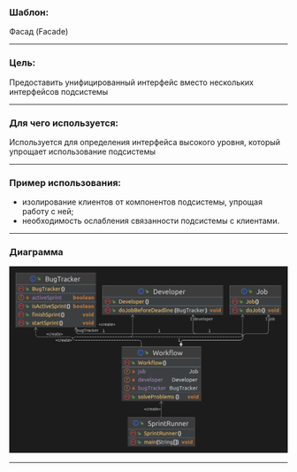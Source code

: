 ### Шаблон:

Фасад (Facade)

----------------------------------------------------------------------------------------------------------------------
### Цель:

Предоставить унифицированный интерфейс вместо нескольких интерфейсов подсистемы

----------------------------------------------------------------------------------------------------------------------
### Для чего используется:

Используется для определения интерфейса высокого уровня, который упрощает использование подсистемы

----------------------------------------------------------------------------------------------------------------------
### Пример использования:

- изолирование клиентов от компонентов подсистемы, упрощая работу с ней;
- необходимость ослабления связанности подсистемы с клиентами.

----------------------------------------------------------------------------------------------------------------------
### Диаграмма

![facade.png](..%2F..%2F..%2Fdiagrams%2Ffacade.png)

----------------------------------------------------------------------------------------------------------------------